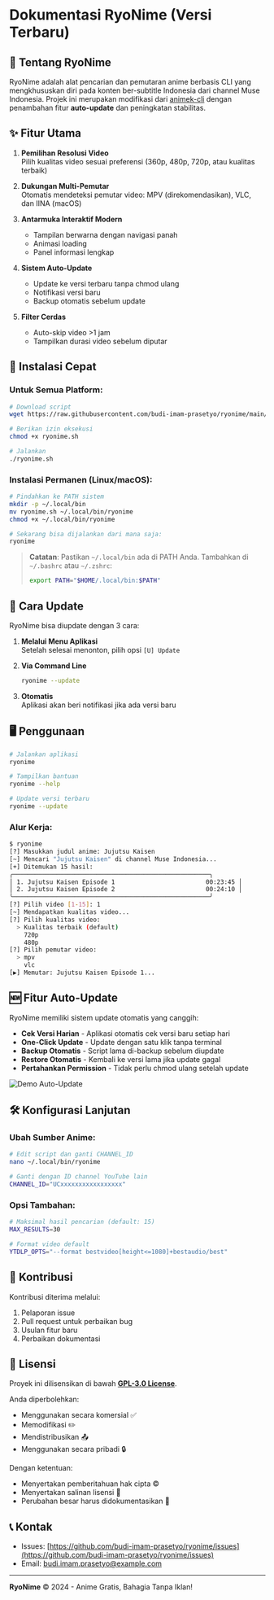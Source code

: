 # Dokumentasi RyoNime (Versi Terbaru)

## 📜 Tentang RyoNime
RyoNime adalah alat pencarian dan pemutaran anime berbasis CLI yang mengkhususkan diri pada konten ber-subtitle Indonesia dari channel Muse Indonesia. Projek ini merupakan modifikasi dari [animek-cli](https://github.com/THEUNFORGIVENNN/animek-cli) dengan penambahan fitur **auto-update** dan peningkatan stabilitas.

## ✨ Fitur Utama
1. **Pemilihan Resolusi Video**  
   Pilih kualitas video sesuai preferensi (360p, 480p, 720p, atau kualitas terbaik)
   
2. **Dukungan Multi-Pemutar**  
   Otomatis mendeteksi pemutar video: MPV (direkomendasikan), VLC, dan IINA (macOS)

3. **Antarmuka Interaktif Modern**  
   - Tampilan berwarna dengan navigasi panah  
   - Animasi loading  
   - Panel informasi lengkap  

4. **Sistem Auto-Update**  
   - Update ke versi terbaru tanpa chmod ulang  
   - Notifikasi versi baru  
   - Backup otomatis sebelum update  

5. **Filter Cerdas**  
   - Auto-skip video >1 jam  
   - Tampilkan durasi video sebelum diputar  

## 🚀 Instalasi Cepat

### Untuk Semua Platform:
```bash
# Download script
wget https://raw.githubusercontent.com/budi-imam-prasetyo/ryonime/main/ryonime.sh

# Berikan izin eksekusi
chmod +x ryonime.sh

# Jalankan
./ryonime.sh
```

### Instalasi Permanen (Linux/macOS):
```bash
# Pindahkan ke PATH sistem
mkdir -p ~/.local/bin
mv ryonime.sh ~/.local/bin/ryonime
chmod +x ~/.local/bin/ryonime

# Sekarang bisa dijalankan dari mana saja:
ryonime
```

> **Catatan**: Pastikan `~/.local/bin` ada di PATH Anda. Tambahkan di `~/.bashrc` atau `~/.zshrc`:
> ```bash
> export PATH="$HOME/.local/bin:$PATH"
> ```

## 🔄 Cara Update
RyoNime bisa diupdate dengan 3 cara:

1. **Melalui Menu Aplikasi**  
   Setelah selesai menonton, pilih opsi `[U] Update`
   
2. **Via Command Line**  
   ```bash
   ryonime --update
   ```
   
3. **Otomatis**  
   Aplikasi akan beri notifikasi jika ada versi baru

## 🖥️ Penggunaan
```bash
# Jalankan aplikasi
ryonime

# Tampilkan bantuan
ryonime --help

# Update versi terbaru
ryonime --update
```

### Alur Kerja:
```bash
$ ryonime
[?] Masukkan judul anime: Jujutsu Kaisen
[~] Mencari "Jujutsu Kaisen" di channel Muse Indonesia...
[+] Ditemukan 15 hasil:
╭──────────────────────────────────────────────────────╮
│ 1. Jujutsu Kaisen Episode 1                         00:23:45 │
│ 2. Jujutsu Kaisen Episode 2                         00:24:10 │
╰──────────────────────────────────────────────────────╯
[?] Pilih video [1-15]: 1
[~] Mendapatkan kualitas video...
[?] Pilih kualitas video:
  > Kualitas terbaik (default)
    720p
    480p
[?] Pilih pemutar video:
  > mpv
    vlc
[▶] Memutar: Jujutsu Kaisen Episode 1...
```

## 🆕 Fitur Auto-Update
RyoNime memiliki sistem update otomatis yang canggih:

- **Cek Versi Harian** - Aplikasi otomatis cek versi baru setiap hari
- **One-Click Update** - Update dengan satu klik tanpa terminal
- **Backup Otomatis** - Script lama di-backup sebelum diupdate
- **Restore Otomatis** - Kembali ke versi lama jika update gagal
- **Pertahankan Permission** - Tidak perlu chmod ulang setelah update

![Demo Auto-Update](https://example.com/ryonime-update-demo.gif)

## 🛠️ Konfigurasi Lanjutan
### Ubah Sumber Anime:
```bash
# Edit script dan ganti CHANNEL_ID
nano ~/.local/bin/ryonime

# Ganti dengan ID channel YouTube lain
CHANNEL_ID="UCxxxxxxxxxxxxxxxxx"
```

### Opsi Tambahan:
```bash
# Maksimal hasil pencarian (default: 15)
MAX_RESULTS=30

# Format video default
YTDLP_OPTS="--format bestvideo[height<=1080]+bestaudio/best"
```

## 🤝 Kontribusi
Kontribusi diterima melalui:
1. Pelaporan issue
2. Pull request untuk perbaikan bug
3. Usulan fitur baru
4. Perbaikan dokumentasi

## 📃 Lisensi
Proyek ini dilisensikan di bawah **[GPL-3.0 License](LICENSE)**. 

Anda diperbolehkan:
- Menggunakan secara komersial ✅
- Memodifikasi ✏️
- Mendistribusikan 📤
- Menggunakan secara pribadi 🔒

Dengan ketentuan:
- Menyertakan pemberitahuan hak cipta ©️
- Menyertakan salinan lisensi 📄
- Perubahan besar harus didokumentasikan 📝

## 📞 Kontak
- Issues: [https://github.com/budi-imam-prasetyo/ryonime/issues](https://github.com/budi-imam-prasetyo/ryonime/issues)
- Email: budi.imam.prasetyo@example.com

---

**RyoNime** © 2024 - Anime Gratis, Bahagia Tanpa Iklan!